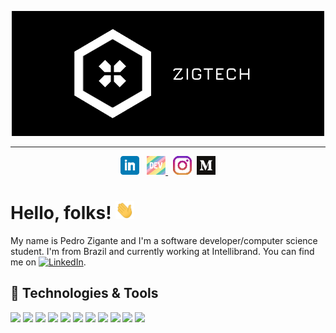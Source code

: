<p align="center">
  <a href="https://github.com/zigante">
    <img
      src="https://raw.githubusercontent.com/zigante/zigante/main/assets/images/cover.png"
      alt="dev"
    />
  </a>
</p>

<hr />

<p align="center">
  <a href="https://www.linkedin.com/in/pedro-zigante-martim/"
    ><img
      height="30"
      src="https://raw.githubusercontent.com/zigante/zigante/main/assets/icons/linkedin.png?raw=true"
      alt="linkedin"
  /></a>
  &nbsp;
  <a href="https://dev.to/zigante">
    <img
      height="30"
      src="https://raw.githubusercontent.com/zigante/zigante/main/assets/icons/dev.png?raw=true"
      alt="dev"
    />
  </a>
  &nbsp;
  <a href="https://www.instagram.com/zigpedro/"
    ><img
      height="30"
      src="https://raw.githubusercontent.com/zigante/zigante/main/assets/icons/instagram.png?raw=true"
      alt="instagram" /></a
  >&nbsp;
  <a href="https://medium.com/@zigante.pedro"
    ><img
      height="30"
      src="https://raw.githubusercontent.com/zigante/zigante/main/assets/icons/medium.png?raw=true"
      alt="medium"
  /></a>
</p>

# Hello, folks! <img src="https://raw.githubusercontent.com/zigante/zigante/main/assets/gifs/wave.gif" width="30px">

My name is Pedro Zigante and I'm a software developer/computer science student. I'm from Brazil and currently working at Intellibrand. You can find me on [![LinkedIn][2.2]][2].

## 🔧 Technologies & Tools

![](https://img.shields.io/badge/OS-Linux-informational?style=flat&logo=linux&logoColor=white&color=2bbc8a)
![](https://img.shields.io/badge/OS-Windows-informational?style=flat&logo=windows&logoColor=white&color=2bbc8a)
![](https://img.shields.io/badge/Code-Python-informational?style=flat&logo=python&logoColor=white&color=2bbc8a)
![](https://img.shields.io/badge/Code-JavaScript-informational?style=flat&logo=javascript&logoColor=white&color=2bbc8a)
![](https://img.shields.io/badge/Code-TypesScript-informational?style=flat&logo=typescript&logoColor=white&color=2bbc8a)
![](https://img.shields.io/badge/Code-React-informational?style=flat&logo=React&logoColor=white&color=2bbc8a)
![](https://img.shields.io/badge/Shell-Bash-informational?style=flat&logo=gnu-bash&logoColor=white&color=2bbc8a)
![](https://img.shields.io/badge/Tools-PostgreSQL-informational?style=flat&logo=postgresql&logoColor=white&color=2bbc8a)
![](https://img.shields.io/badge/Tools-Docker-informational?style=flat&logo=docker&logoColor=white&color=2bbc8a)
![](https://img.shields.io/badge/Tools-Serverless-informational?style=flat&logo=serverless&logoColor=white&color=2bbc8a)
![](https://img.shields.io/badge/Cloud-AWS-informational?style=flat&logo=amazon&logoColor=white&color=2bbc8a)

<!-- icons with padding -->

[1.1]: http://i.imgur.com/0o48UoR.png 'github icon with padding'

<!-- icons without padding -->

[1.2]: http://i.imgur.com/9I6NRUm.png 'github icon without padding'
[2.2]: https://raw.githubusercontent.com/MartinHeinz/MartinHeinz/master/linkedin-3-16.png 'LinkedIn icon without padding'

<!-- links to your social media accounts -->

[1]: https://github.com/MartinHeinz
[2]: https://www.linkedin.com/in/heinz-martin/
